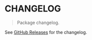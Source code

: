 # CHANGELOG

> Package changelog.

See [GitHub Releases](https://github.com/stdlib-js/stats-base-smeankbn2/releases) for the changelog.